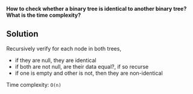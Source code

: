**How to check whether a binary tree is identical to another binary tree? What is the time complexity?**

## Solution

Recursively verify for each node in both trees,
  - if they are null, they are identical
  - if both are not null, are their data equal?, if so recurse
  - if one is empty and other is not, then they are non-identical

Time complexity: `O(n)`
